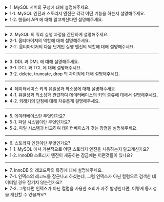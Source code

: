 <details>
  <summary>1. MySQL 서버의 구성에 대해 설명해주세요.</summary>
  MySQL 서버는 MySQL 엔진과 스토리지 엔진으로 구성되어 있습니다.
</details>
<details>
  <summary>1-1. MySQL 엔진과 스토리지 엔진은 각각 어떤 기능을 하는지 설명해주세요.</summary>
  MySQL 엔진은 요청된 SQL 문장을 분석하거나 최적화하는 역할을 합니다. 스토리지 엔진은 디스크에 데이터를 저장하거나 읽어오는 역할을 합니다.
</details>
<details>
  <summary>1-2. 핸들러 API 에 대해 알고계신다면 설명해주세요.</summary>
  MySQL 엔진과 스토리지 엔진이 데이터를 주고받을 수 있도록 하는 인터페이스입니다.
</details>

---

<details>
  <summary>2. MySQL 의 쿼리 실행 과정을 간단하게 설명해주세요.</summary>
  쿼리 파서를 통해 해당 문장을 파싱하고 쿼리가 문제가 없는 지 확인합니다. 이 후, 쿼리를 최적화하여 실행 계획을 수립하고 쿼리를 실행합니다.
</details>
<details>
  <summary>2-1. 옵티마이저의 역할에 대해 설명해주세요.</summary>
  옵티마이저는 쿼리 문장을 저렴한 비용으로 빠르게 처리할지를 결정합니다. 쿼리를 변환하고 비용을 최적화 하기 위한 실행 계획을 수립합니다.
</details>
<details>
  <summary>2-2. 옵티마이저의 다음 단계인 실행 엔진의 역할에 대해 설명해주세요.</summary>
  옵티마이저가 만든 실행 계획대로 각 핸들러에게 요청해서 데이터를 읽어오거나 쓰는 역할을 합니다.
</details>

---

<details>
  <summary>3. DDL 과 DML 에 대해 설명해주세요.</summary>
  DDL 은 테이블과 컬럼을 정의하는 명령어입니다. create, alter, drop, truncate 등이 있습니다.
  DML 은 데이터를 조작하는 명령어입니다. select, insert, update, delete 등이 있습니다.
    
</details>
<details>
  <summary>3-1. DCL 과 TCL 에 대해 설명해주세요.</summary>
  DCL 은 데이터를 관리 목적으로 보안, 무결성, 회복, 병행 제어 등을 정의하는 명령어입니다. grant, revoke 가 있습니다.
  TCL 은 트랜잭션을 제어하는 명령어입니다. commit, rollback, savepoint 가 있습니다.
</details>
<details>
  <summary>3-2. delete, truncate, drop 의 차이점에 대해 설명해주세요.</summary>
  truncate 는 테이블의 모든 행을 삭제하는 명령어로 롤백이 불가능합니다.
  delete 는 테이블의 행을 삭제하는 명령어로 로그를 기록하며 롤백이 가능합니다.
  drop 은 데이터베이스에서 테이블를 삭제하는 명령어로 롤백이 불가능합니다.
  
</details>

---

<details>
  <summary>4. 데이터베이스 키의 유일성과 최소성에 대해 설명해주세요.</summary>
  유일성은 key 로 하나의 튜플을 유일하게 식별할 수 있는 성질이고 최소성은 모든 레코드들을 유일하게 식별하는데 꼭 필요한 속성만으로 구성되어 있는 성질입니다.
</details>
<details>
  <summary>4-1. 유일성과 최소성과 관련하여 데이터베이스의 키의 종류에 대해서 설명해주세요.</summary>
  데이터베이스의 키에는 슈퍼키, 후보키, 기본키, 대체키, 외래키가 있습니다.
  슈퍼키란 유일성은 만족하지만 최소성을 만족하지 못하는 키입니다.
  후보키란 유일성과 최소성을 만족하는 키입니다.
  기본키란 후보키 중에서 선택된 메인키입니다. 하나의 테이블에는 기본키가 오직 하나만 존재합니다.
  대체키란 후보키 중 기본키로 선택되지 않은 나머지 키입니다.
  외래키란 다른 릴레이션의 기본키를 참조하는 키입니다.
</details>
<details>
  <summary>4-2. 외래키의 단점에 대해 자유롭게 설명해주세요.</summary>
  외래키는 부모 테이블이나 자식 테이블 모두 해당 칼럼에 인덱스 생성이 필요하고 변경시에는 반드시 부모 테이블이나 자식 테이블에 데이터가 있는 지 체크하는 작업이 필요하므로 잠금이 여러 테이블로 전파된다는 단점이 있습니다.
</details>

---

<details>
  <summary>5. 데이터베이스란 무엇인가요?</summary>
  필요한 정보를 효율적으로 관리하기 위해 논리적으로 연관된 데이터를 모아 구조적으로 통합해놓은 것을 의미합니다
</details>
<details>
  <summary>5-1. 파일 시스템이란 무엇인가요?</summary>
  데이터를 파일에 저장하고 관리하는 시스템입니다.
</details>
<details>
  <summary>5-2. 파일 시스템과 비교하여 데이터베이스가 갖는 장점을 설명해주세요.</summary>
  제약 조건과 트랜잭션을 적절하게 사용하여 데이터의 일관성과 무결성을 유지할 수 있습니다.
</details>

---

<details>
  <summary>6. 스토리지 엔진이란 무엇인가요?</summary>
  스토리지 엔진은 디스크에 데이터를 저장하거나 읽어오는 역할을 합니다.
</details>
<details>
  <summary>1-1. MySQL 에서 기본적으로 어떤 스토리지 엔진을 사용하는지 알고계신가요?</summary>
  InnoDB 를 사용합니다.
</details>
<details>
  <summary>1-2. InnoDB 스토리지 엔진이 제공하는 잠금에는 어떤것들이 있나요?</summary>
  레코드락, 갭락, 넥스트키락이 있습니다.

- 레코드락: 인덱스의 레코드를 잠금
- 갭락: 레코드가 아닌 레코드와 레코드 사이의 간격을 잠금
- 넥스트키락: 레코드락과 갭락을 합쳐놓은 것

</details>

---

<details>
  <summary>7. InnoDB 의 레코드락의 특징에 대해 설명해주세요.</summary>

    - 테이블의 레코드가 아닌 인덱스의 레코드를 잡근다 
    - 인덱스를 통해 검색되는 모든 레코드를 잠근다
</details>
<details>
  <summary>7-1. 인덱스의 레코드를 잠근다고 하셨는데, 그럼 인덱스가 아닌 컬럼으로 검색한 데이터일 경우 잠기지 않는건가요?</summary>
  인덱스로 검색한 데이터가 아닐 경우 테이블을 풀스캔하면서 인덱스의 코든 레코드가 잠깁니다.
</details>
<details>
  <summary>7-2. 그렇다면 인덱스가 아닌 컬럼을 사용한 조회가 자주 발생한다면, 어떻게 동시성을 개선할 수 있을까요?</summary>
  트랜잭션 격리 수준을 낮추거나 해당 컬럼에 인덱스를 설정하는 방법을 사용할 수 있습니다.
</details>

